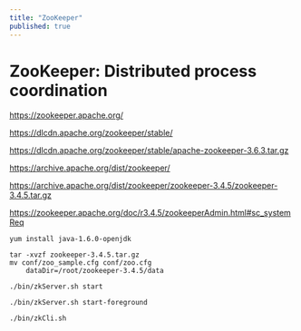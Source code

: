 ```yaml
---
title: "ZooKeeper"
published: true
---
```


# ZooKeeper: Distributed process coordination

https://zookeeper.apache.org/

https://dlcdn.apache.org/zookeeper/stable/

https://dlcdn.apache.org/zookeeper/stable/apache-zookeeper-3.6.3.tar.gz



https://archive.apache.org/dist/zookeeper/

https://archive.apache.org/dist/zookeeper/zookeeper-3.4.5/zookeeper-3.4.5.tar.gz

https://zookeeper.apache.org/doc/r3.4.5/zookeeperAdmin.html#sc_systemReq

	yum install java-1.6.0-openjdk
	
	tar -xvzf zookeeper-3.4.5.tar.gz
	mv conf/zoo_sample.cfg conf/zoo.cfg
		dataDir=/root/zookeeper-3.4.5/data



```
./bin/zkServer.sh start
```

```
./bin/zkServer.sh start-foreground
```



```
./bin/zkCli.sh
```

